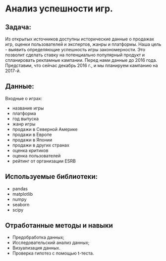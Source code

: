 # Анализ успешности игр.

## Задача:

Из открытых источников доступны исторические данные о продажах игр, оценки пользователей и экспертов, жанры и платформы. Наша цель - выявить определяющие успешность игры закономерности. Это позволит сделать ставку на потенциально популярный продукт и спланировать рекламные кампании.
Перед нами данные до 2016 года. Представим, что сейчас декабрь 2016 г., и мы планируем кампанию на 2017-й.

## Данные:
Входные о играх:
- название игры
- платформа
- год выпуска
- жанр игры
- продажи в Северной Америке
- продажи в Европе
- продажи в Японии
- продажи в других странах
- оценка критиков
- оценка пользователей
- рейтинг от организации ESRB

## Используемые библиотеки:
- pandas
- matplotlib
- numpy
- seaborn
- scipy

## Отработанные методы и навыки
- Предобработка данных;
- Исследовательский анализ данных;
- Визуализация данных.
- Проверка гипотез с помощью t-теста.
